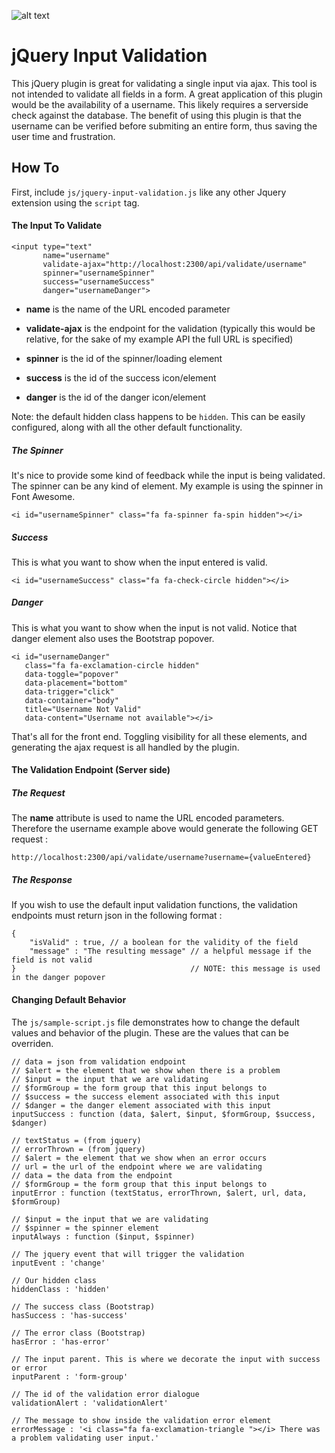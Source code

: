 ![alt text](https://raw.githubusercontent.com/masterjeef/jquery-input-validation/master/ajax-validation-icon.png "jQuery Input Validation")

# jQuery Input Validation

This jQuery plugin is great for validating a single input via ajax. This tool is not intended to validate all fields in a form. A great application of this plugin would be the availability of a username. This likely requires a serverside check against the database. The benefit of using this plugin is that the username can be verified before submiting an entire form, thus saving the user time and frustration.

## How To

First, include `js/jquery-input-validation.js` like any other Jquery extension using the `script` tag.

#### The Input To Validate

    <input type="text"
           name="username"
           validate-ajax="http://localhost:2300/api/validate/username"
           spinner="usernameSpinner"
           success="usernameSuccess"
           danger="usernameDanger">
        
* **name** is the name of the URL encoded parameter

* **validate-ajax** is the endpoint for the validation (typically this would be relative, for the sake of my example API the full URL is specified)

* **spinner** is the id of the spinner/loading element

* **success** is the id of the success icon/element

* **danger** is the id of the danger icon/element

Note: the default hidden class happens to be `hidden`. This can be easily configured, along with all the other default functionality.

##### The Spinner

It's nice to provide some kind of feedback while the input is being validated. The spinner can be any kind of element. My example is using the spinner in Font Awesome.

    <i id="usernameSpinner" class="fa fa-spinner fa-spin hidden"></i>

##### Success

This is what you want to show when the input entered is valid.

    <i id="usernameSuccess" class="fa fa-check-circle hidden"></i>

##### Danger

This is what you want to show when the input is not valid. Notice that danger element also uses the Bootstrap popover.

    <i id="usernameDanger"
       class="fa fa-exclamation-circle hidden"
       data-toggle="popover"
       data-placement="bottom"
       data-trigger="click"
       data-container="body"
       title="Username Not Valid"
       data-content="Username not available"></i>

That's all for the front end. Toggling visibility for all these elements, and generating the ajax request is all handled by the plugin.

#### The Validation Endpoint (Server side)

##### The Request

The **name** attribute is used to name the URL encoded parameters. Therefore the username example above would generate the following GET request : 

`http://localhost:2300/api/validate/username?username={valueEntered}`

##### The Response

If you wish to use the default input validation functions, the validation endpoints must return json in the following format :

    {
        "isValid" : true, // a boolean for the validity of the field
        "message" : "The resulting message" // a helpful message if the field is not valid
    }                                       // NOTE: this message is used in the danger popover

#### Changing Default Behavior

The `js/sample-script.js` file demonstrates how to change the default values and behavior of the plugin. These are the values that can be overriden.

    // data = json from validation endpoint
    // $alert = the element that we show when there is a problem
    // $input = the input that we are validating
    // $formGroup = the form group that this input belongs to
    // $success = the success element associated with this input
    // $danger = the danger element associated with this input
    inputSuccess : function (data, $alert, $input, $formGroup, $success, $danger)

    // textStatus = (from jquery)
    // errorThrown = (from jquery)
    // $alert = the element that we show when an error occurs
    // url = the url of the endpoint where we are validating
    // data = the data from the endpoint
    // $formGroup = the form group that this input belongs to
    inputError : function (textStatus, errorThrown, $alert, url, data, $formGroup)

    // $input = the input that we are validating
    // $spinner = the spinner element
    inputAlways : function ($input, $spinner)

    // The jquery event that will trigger the validation
    inputEvent : 'change'

    // Our hidden class
    hiddenClass : 'hidden'

    // The success class (Bootstrap)
    hasSuccess : 'has-success'

    // The error class (Bootstrap)
    hasError : 'has-error'

    // The input parent. This is where we decorate the input with success or error
    inputParent : 'form-group'

    // The id of the validation error dialogue
    validationAlert : 'validationAlert'

    // The message to show inside the validation error element
    errorMessage : '<i class="fa fa-exclamation-triangle "></i> There was a problem validating user input.'
    